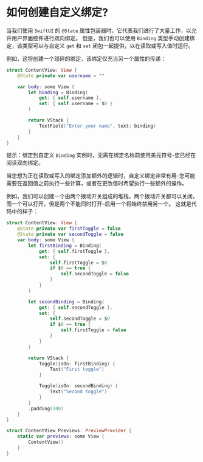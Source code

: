 如何创建自定义绑定?
===

当我们使用 `SwiftUI` 的 `@State` 属性包装器时，它代表我们进行了大量工作，以允许用户界面控件进行双向绑定。 但是，我们也可以使用 `Binding` 类型手动创建绑定，该类型可以与自定义 `get` 和 `set` 闭包一起提供，以在读取或写入值时运行。

例如，这将创建一个琐碎的绑定，该绑定仅充当另一个属性的传递：

```swift
struct ContentView: View {
    @State private var username = ""

    var body: some View {
        let binding = Binding(
            get: { self.username },
            set: { self.username = $0 }
        )

        return VStack {
            TextField("Enter your name", text: binding)
        }
    }
}
```

提示：绑定到自定义 `Binding` 实例时，无需在绑定名称前使用美元符号-您已经在阅读双向绑定。

当您想为正在读取或写入的绑定添加额外的逻辑时，自定义绑定非常有用–您可能需要在返回值之前执行一些计算，或者在更改值时希望执行一些额外的操作。

例如，我们可以创建一个由两个拨动开关组成的堆栈，两个拨动开关都可以关闭，而一个可以打开，但是两个不能同时打开–启用一个将始终禁用另一个。 这就是代码中的样子：

```swift
struct ContentView: View {
    @State private var firstToggle = false
    @State private var secondToggle = false
    var body: some View {
        let firstBinding = Binding(
            get: { self.firstToggle },
            set: {
                self.firstToggle = $0
                if $0 == true {
                    self.secondToggle = false
                }
            }
        )

        let secondBinding = Binding(
            get: { self.secondToggle },
            set: {
                self.secondToggle = $0
                if $0 == true {
                    self.firstToggle = false
                }
            }
        )

        return VStack {
            Toggle(isOn: firstBinding) {
                Text("First toggle")
            }

            Toggle(isOn: secondBinding) {
                Text("Second toggle")
            }
        }
        .padding(100)
    }
}

struct ContentView_Previews: PreviewProvider {
    static var previews: some View {
        ContentView()
    }
}
```